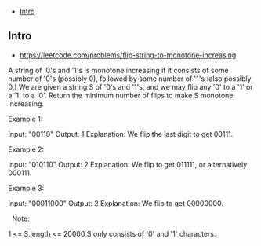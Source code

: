 - [Intro](#intro)

## Intro

- https://leetcode.com/problems/flip-string-to-monotone-increasing

A string of '0's and '1's is monotone increasing if it consists of some number of '0's (possibly 0), followed by some number of '1's (also possibly 0.)
We are given a string S of '0's and '1's, and we may flip any '0' to a '1' or a '1' to a '0'.
Return the minimum number of flips to make S monotone increasing.
 

Example 1:

Input: "00110"
Output: 1
Explanation: We flip the last digit to get 00111.


Example 2:

Input: "010110"
Output: 2
Explanation: We flip to get 011111, or alternatively 000111.


Example 3:

Input: "00011000"
Output: 2
Explanation: We flip to get 00000000.

 
Note:

1 <= S.length <= 20000
S only consists of '0' and '1' characters.



